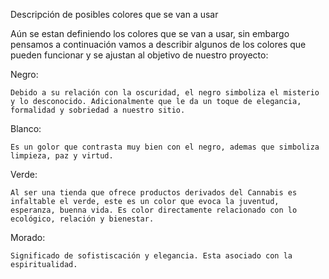 Descripción de posibles colores que se van a usar

Aún se estan definiendo los colores que se van a usar, sin embargo pensamos a continuación vamos a describir algunos de los colores que pueden funcionar y se ajustan al objetivo de nuestro proyecto:

Negro:

```
Debido a su relación con la oscuridad, el negro simboliza el misterio y lo desconocido. Adicionalmente que le da un toque de elegancia, formalidad y sobriedad a nuestro sitio.
```

Blanco:

```
Es un golor que contrasta muy bien con el negro, ademas que simboliza limpieza, paz y virtud.
```

Verde:

```
Al ser una tienda que ofrece productos derivados del Cannabis es infaltable el verde, este es un color que evoca la juventud, esperanza, buenna vida. Es color directamente relacionado con lo ecológico, relación y bienestar. 
```

Morado:

```
Significado de sofistiscación y elegancia. Esta asociado con la espiritualidad. 
```

